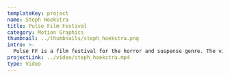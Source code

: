 ```yaml
---
templateKey: project
name: Steph Hoekstra
title: Pulse Film Festival
category: Motion Graphics
thumbnail: ../thumbnails/steph_hoekstra.png
intro: >-
  Pulse FF is a film festival for the horror and suspense genre. The video is an introduction sequence to the festival that would play as promotional material and as a short clip before each feature movie is screened. By slowly layering and building different sounds, and creating a unique pattern shift for each one, there is a growing sense of unease and trepidation until the climax is reached.
projectLink: ../video/steph_hoekstra.mp4
type: Video
---
```

